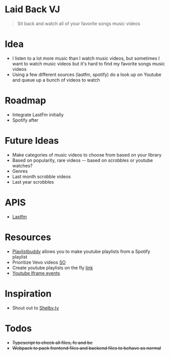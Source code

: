 Laid Back VJ
============
> Sit back and watch all of your favorite songs music videos

# Idea
* I listen to a lot more music than I watch music videos, but sometimes I want
to watch music videos but it's hard to find my favorite songs music videos
* Using a few different sources (lastfm, spotify) do a look up on Youtube
and queue up a bunch of videos to watch

# Roadmap
* Integrate LastFm initially
* Spotify after

# Future Ideas
* Make categories of music videos to choose from based on your library
* Based on popularity, rare videos -- based on scrobbles or youtube watches?
* Genres
* Last month scrobble videos
* Last year scrobbles

# APIS
* [Lastfm](https://www.last.fm/api)

# Resources
* [Playlistbuddy](http://www.playlistbuddy.com/) allows you to make youtube playlists
from a Spotify playlist
* Prioritize Vevo videos [SO](https://stackoverflow.com/questions/29369368/youtube-api-search-vevo-video-in-priority)
* Create youtube playlists on the fly [link](https://www.labnol.org/internet/create-youtube-playlists/28827/)
* [Youtube Iframe events](https://developers.google.com/youtube/iframe_api_reference#Events)

# Inspiration
* Shout out to [Shelby.tv](http://shelby.tv/)

# Todos
* ~~Typescript to check all files, fe and be~~
* ~~Webpack to pack frontend files and backend files to behave as normal~~
